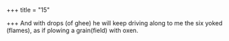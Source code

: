 +++
title = "15"

+++
And with drops (of ghee) he will keep driving along to me the six yoked  (flames),
as if plowing a grain(field) with oxen.
